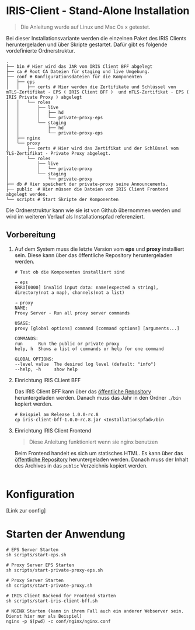 # IRIS-Client - Stand-Alone Installation

> Die Anleitung wurde auf Linux und Mac Os x getestet.

Bei dieser Installationsvariante werden die einzelnen Paket des IRIS Clients heruntergeladen und über Skripte gestartet. Dafür gibt es folgende vordefinierte Ordnerstruktur.

```
.
├── bin # Hier wird das JAR vom IRIS Client BFF abgelegt
├── ca # Root CA Dateien für staging und live Umgebung.
├── conf # Konfigurationsdateien für die Komponenten
│   ├── eps
│   │   ├── certs # Hier werden die Zertifikate und Schlüssel von mTLS-Zertifikat - EPS ( IRIS Client BFF )	 und mTLS-Zertifikat - EPS ( IRIS Private Proxy ) abgelegt 
│   │   └── roles
│   │       ├── live
│   │       │   ├── hd
│   │       │   └── private-proxy-eps
│   │       └── staging
│   │           ├── hd
│   │           └── private-proxy-eps
│   ├── nginx
│   └── proxy
│       ├── certs # Hier wird das Zertifikat und der Schlüssel vom TLS-Zertifikat - Private Proxy abgelegt.
│       └── roles
│           ├── live
│           │   └── private-proxy
│           └── staging
│               └── private-proxy
├── db # Hier speichert der private-proxy seine Announcements.
├── public  # Hier müssen die Dateien vom IRIS Client Frontend abgelegt werden.
└── scripts # Start Skripte der Komponenten
```

Die Ordnerstruktur kann wie sie ist von Github übernommen werden und wird im weiteren Verlauf als Installationspfad referenziert.

## Vorbereitung

1. Auf dem System muss die letzte Version vom **eps** und **proxy** installiert sein. Diese kann über das öffentliche Repository heruntergeladen werden.
    ```
    # Test ob die Komponenten installiert sind

    → eps
    ERRO[0000] invalid input data: name(expected a string), directory(not a map), channels(not a list)

    → proxy
    NAME:
    Proxy Server - Run all proxy server commands

    USAGE:
    proxy [global options] command [command options] [arguments...]

    COMMANDS:
    run      Run the public or private proxy
    help, h  Shows a list of commands or help for one command

    GLOBAL OPTIONS:
    --level value  The desired log level (default: "info")
    --help, -h     show help
    ```
1. Einrichtung IRIS CLient BFF
    
    Das IRIS Client BFF kann über das [öffentliche Repository](https://github.com/iris-connect/iris-client/releases) heruntergeladen werden. Danach muss das Jahr in den Ordner `./bin` kopiert werden.

    ```
    # Beispiel am Release 1.0.0-rc.8 
    cp iris-client-bff-1.0.0-rc.8.jar <Installationspfad>/bin
    ```
1. Einrichtung IRIS Client Frontend	

    > Diese Anleitung funktioniert wenn sie nginx benutzen

    Beim Frontend handelt es sich um statisches HTML. Es kann über das [öffentliche Repository](https://github.com/iris-connect/iris-client/releases) heruntergeladen werden. Danach muss der Inhalt des Archives in das `public` Verzeichnis kopiert werden.

    ```
    
    ```

# Konfiguration

[Link zur config]

# Starten der Anwendung

```
# EPS Server Starten
sh scripts/start-eps.sh

# Proxy Server EPS Starten
sh scripts/start-private-proxy-eps.sh

# Proxy Server Starten
sh scripts/start-private-proxy.sh

# IRIS Client Backend for Frontend starten
sh scripts/start-iris-client-bff.sh 

# NGINX Starten (kann in ihrem Fall auch ein anderer Webserver sein. Dienst hier nur als Beispiel)
nginx -p $(pwd) -c conf/nginx/nginx.conf
```


